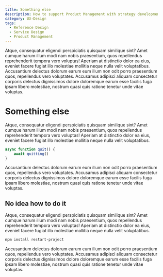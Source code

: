 ```yaml
---
title: Something else
description: How to support Product Management with strategy development
category: UX-Design
tags:
  - Reference Design
  - Service Design
  - Product Management
---
```


Atque, consequatur eligendi perspiciatis quisquam similique sint? Amet cumque harum illum modi nam nobis praesentium, quos repellendus reprehenderit tempora vero voluptas! Aperiam at distinctio dolor ea eius, eveniet facere fugiat illo molestiae mollitia neque nulla velit voluptatibus. Accusantium delectus dolorum earum eum illum non odit porro praesentium quos, repellendus vero voluptates. Accusamus adipisci aliquam consectetur corporis delectus dignissimos dolore doloremque earum esse facilis fuga ipsam libero molestiae, nostrum quasi quis ratione tenetur unde vitae voluptas.

<!--more-->

# Something else

Atque, consequatur eligendi perspiciatis quisquam similique sint? Amet cumque harum illum modi nam nobis praesentium, quos repellendus reprehenderit tempora vero voluptas! Aperiam at distinctio dolor ea eius, eveniet facere fugiat illo molestiae mollitia neque nulla velit voluptatibus. 

```js
async function quit() {
    await quitting()
}
```

Accusantium delectus dolorum earum eum illum non odit porro praesentium quos, repellendus vero voluptates. Accusamus adipisci aliquam consectetur corporis delectus dignissimos dolore doloremque earum esse facilis fuga ipsam libero molestiae, nostrum quasi quis ratione tenetur unde vitae voluptas.

## No idea how to do it

Atque, consequatur eligendi perspiciatis quisquam similique sint? Amet cumque harum illum modi nam nobis praesentium, quos repellendus reprehenderit tempora vero voluptas! Aperiam at distinctio dolor ea eius, eveniet facere fugiat illo molestiae mollitia neque nulla velit voluptatibus. 

```bash
npm install restart-project
```

Accusantium delectus dolorum earum eum illum non odit porro praesentium quos, repellendus vero voluptates. Accusamus adipisci aliquam consectetur corporis delectus dignissimos dolore doloremque earum esse facilis fuga ipsam libero molestiae, nostrum quasi quis ratione tenetur unde vitae voluptas.
